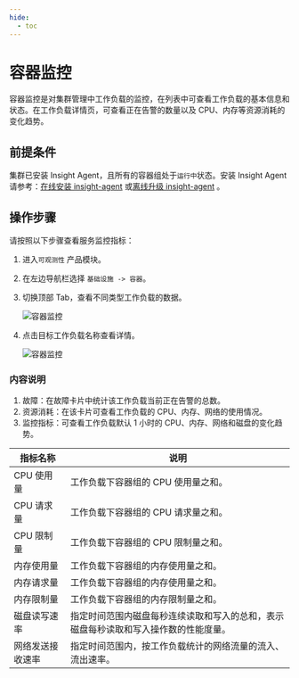```yaml
---
hide:
  - toc
---
```


# 容器监控

容器监控是对集群管理中工作负载的监控，在列表中可查看工作负载的基本信息和状态。在工作负载详情页，可查看正在告警的数量以及 CPU、内存等资源消耗的变化趋势。

## 前提条件

集群已安装 Insight Agent，且所有的容器组处于`运行中`状态。安装 Insight Agent 请参考：[在线安装 insight-agent](../../../insight/quickstart/install/install-agent.md) 或[离线升级 insight-agent](../../../insight/quickstart/install/offline-install.md) 。

## 操作步骤

请按照以下步骤查看服务监控指标：

1. 进入`可观测性` 产品模块。
  
2. 在左边导航栏选择 `基础设施 -> 容器`。

3. 切换顶部 Tab，查看不同类型工作负载的数据。

    ![容器监控](https://docs.daocloud.io/daocloud-docs-images/docs/insight/images/containerinsight01.png)

4. 点击目标工作负载名称查看详情。

    ![容器监控](https://docs.daocloud.io/daocloud-docs-images/docs/insight/images/containerinsight02.png)

### 内容说明

1. 故障：在故障卡片中统计该工作负载当前正在告警的总数。
2. 资源消耗：在该卡片可查看工作负载的 CPU、内存、网络的使用情况。
3. 监控指标：可查看工作负载默认 1 小时的 CPU、内存、网络和磁盘的变化趋势。

  | 指标名称 | 说明 |
  | -- | -- |
  | CPU 使用量 |工作负载下容器组的 CPU 使用量之和。|
  |CPU 请求量 | 工作负载下容器组的 CPU 请求量之和。|
  |CPU 限制量 | 工作负载下容器组的 CPU 限制量之和。|
  |内存使用量 | 工作负载下容器组的内存使用量之和。|
  |内存请求量 | 工作负载下容器组的内存使用量之和。|
  |内存限制量 | 工作负载下容器组的内存限制量之和。|
  |磁盘读写速率 | 指定时间范围内磁盘每秒连续读取和写入的总和，表示磁盘每秒读取和写入操作数的性能度量。|
  |网络发送接收速率 | 指定时间范围内，按工作负载统计的网络流量的流入、流出速率。|
